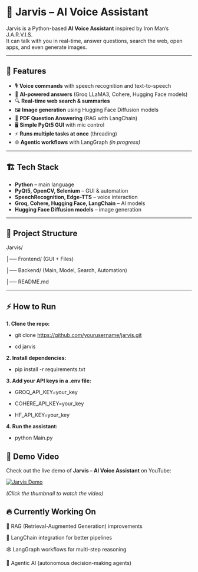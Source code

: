 # 🧠 Jarvis – AI Voice Assistant  

Jarvis is a Python-based **AI Voice Assistant** inspired by Iron Man’s J.A.R.V.I.S.  
It can talk with you in real-time, answer questions, search the web, open apps, and even generate images.  

---

## 🚀 Features  
- 🎙️ **Voice commands** with speech recognition and text-to-speech  
- 🤖 **AI-powered answers** (Groq LLaMA3, Cohere, Hugging Face models)  
- 🔍 **Real-time web search & summaries**  
- 🖼️ **Image generation** using Hugging Face Diffusion models  
- 📂 **PDF Question Answering** (RAG with LangChain)  
- 🖥️ **Simple PyQt5 GUI** with mic control  
- ⚡ **Runs multiple tasks at once** (threading)  
- 🌐 **Agentic workflows** with LangGraph *(in progress)*  

---

## 🏗️ Tech Stack  
- **Python** – main language  
- **PyQt5, OpenCV, Selenium** – GUI & automation  
- **SpeechRecognition, Edge-TTS** – voice interaction  
- **Groq, Cohere, Hugging Face, LangChain** – AI models  
- **Hugging Face Diffusion models** – image generation  

---

## 📂 Project Structure  
Jarvis/

│── Frontend/ (GUI + Files)

│── Backend/ (Main, Model, Search, Automation)

│── README.md

---

## ⚡ How to Run  

**1. Clone the repo:**

  - git clone https://github.com/yourusername/jarvis.git
  
  - cd jarvis


**2. Install dependencies:**

  - pip install -r requirements.txt


**3. Add your API keys in a .env file:**

  - GROQ_API_KEY=your_key
  
  - COHERE_API_KEY=your_key
  
  - HF_API_KEY=your_key


**4. Run the assistant:**

  - python Main.py


## 🎥 Demo Video  

Check out the live demo of **Jarvis – AI Voice Assistant** on YouTube:

[![Jarvis Demo](https://img.youtube.com/vi/FuxLB7d1xaQ/0.jpg)](https://www.youtube.com/watch?v=FuxLB7d1xaQ)

*(Click the thumbnail to watch the video)*



## 🔥 Currently Working On

📂 RAG (Retrieval-Augmented Generation) improvements

🔗 LangChain integration for better pipelines

🕸️ LangGraph workflows for multi-step reasoning

🤖 Agentic AI (autonomous decision-making agents)
